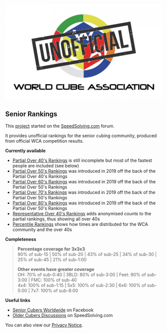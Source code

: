 ![alt text](img/logo.jpg "logo")
## Senior Rankings

This [project](https://github.com/Logiqx/wca-ipy) started on the [SpeedSolving.com](https://www.speedsolving.com/forum/threads/how-fast-are-the-over-40s-in-competitions.54128/) forum.

It provides unofficial rankings for the senior cubing community, produced from official WCA competition results.

**Currently available**

* [Partial Over 40's Rankings](Partial_Rankings.md) is still incomplete but most of the fastest people are included (see below)
* [Partial Over 50's Rankings](Partial_Rankings_50.md) was introduced in 2019 off the back of the Partial Over 40's Rankings
* [Partial Over 60's Rankings](Partial_Rankings_60.md) was introduced in 2019 off the back of the Partial Over 50's Rankings
* [Partial Over 70's Rankings](Partial_Rankings_70.md) was introduced in 2019 off the back of the Partial Over 50's Rankings
* [Partial Over 80's Rankings](Partial_Rankings_80.md) was introduced in 2019 off the back of the Partial Over 50's Rankings
* [Representative Over 40's Rankings](Senior_Rankings.md) adds anonymised counts to the partial rankings, thus showing all over 40s
* [Percentile Rankings](Percentile_Rankings.md) shows how times are distributed for the WCA community and the over 40s

**Completeness**

>**Percentage coverage for 3x3x3**  
>90% of sub-15 | 50% of sub-20 | 43% of sub-25 | 34% of sub-30 | 25% of sub-45 | 21% of sub-1:00  
>
>**Other events have greater coverage**  
>OH: 70% of sub-0:40 | 3BLD: 80% of sub-3:00 | Feet: 90% of sub-3:00 | FMC: 100% of sub-40  
>4x4: 100% of sub-1:15 | 5x5: 100% of sub-2:30 | 6x6: 100% of sub-5:00 | 7x7: 100% of sub-8:00

**Useful links**

* [Senior Cubers Worldwide](https://www.facebook.com/groups/1604105099735401) on Facebook
* [Older Cubers Discussions](https://speedsolving.com/threads/older-cubers-discussions.37405/) on SpeedSolving.com

You can also view our [Privacy Notice](Privacy_Notice.md).

